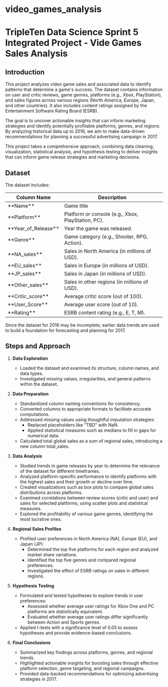 # video_games_analysis

# TripleTen Data Science Sprint 5 Integrated Project - Vide Games Sales Analysis

## Introduction
This project analyzes video game sales and associated data to identify patterns that determine a game's success. The dataset contains information on user and critic reviews, game genres, platforms (e.g., Xbox, PlayStation), and sales figures across various regions (North America, Europe, Japan, and other countries). It also includes content ratings assigned by the Entertainment Software Rating Board (ESRB).

The goal is to uncover actionable insights that can inform marketing strategies and identify potentially profitable platforms, genres, and regions. By analyzing historical data up to 2016, we aim to make data-driven recommendations for planning a successful advertising campaign in 2017.

This project takes a comprehensive approach, combining data cleaning, visualization, statistical analysis, and hypothesis testing to deliver insights that can inform game release strategies and marketing decisions.

## Dataset

The dataset includes:

<table>
  <thead>
    <tr>
      <th>Column Name</th>
      <th>Description</th>
    </tr>
  </thead>
  <tbody>
    <tr>
      <td>**Name**</td>
      <td>Game title</td>
    </tr>
    <tr>
      <td>**Platform**</td>
      <td>Platform or console (e.g., Xbox, PlayStation, PC).</td>
    </tr>
    <tr>
      <td>**Year_of_Release**</td>
      <td>Year the game was released.</td>
    </tr>
    <tr>
      <td>**Genre**</td>
      <td>Game category (e.g., Shooter, RPG, Action).</td>
    </tr>
    <tr>
      <td>**NA_sales**</td>
      <td>Sales in North America (in millions of USD).</td>
    </tr>
    <tr>
      <td>**EU_sales**</td>
      <td>Sales in Europe (in millions of USD).</td>
    </tr>
    <tr>
      <td>**JP_sales**</td>
      <td>Sales in Japan (in millions of USD).</td>
    </tr>
    <tr>
      <td>**Other_sales**</td>
      <td>Sales in other regions (in millions of USD).</td>
    </tr>
    <tr>
      <td>**Critic_score**</td>
      <td>Average critic score (out of 100).</td>
    </tr>
    <tr>
      <td>**User_Score**</td>
      <td>Average user score (out of 10).</td>
    </tr>
    <tr>
      <td>**Rating**</td>
      <td>ESRB content rating (e.g., E, T, M).</td>
    </tr>
  </tbody>
</table>

Since the dataset for 2016 may be incomplete, earlier data trends are used to build a foundation for forecasting and planning for 2017.

## Steps and Approach

1. **Data Exploration**
    - Loaded the dataset and examined its structure, column names, and data types.
    - Investigated missing values, irregularities, and general patterns within the dataset.

2. **Data Preparation**
    - Standardized column naming conventions for consistency.
    - Converted columns to appropriate formats to facilitate accurate computations.
    - Addressed missing values using thoughtful imputation strategies:
        - Replaced placeholders like "TBD" with NaN.
        - Applied statistical measures such as medians to fill in gaps for numerical data.
    - Calculated total global sales as a sum of regional sales, introducing a new column total_sales.

3. **Data Analysis**
    - Studied trends in game releases by year to determine the relevance of the dataset for different timeframes.
    - Analyzed platform-specific performance to identify platforms with the highest sales and their growth or decline over time.
    - Created visualizations such as box plots to compare global sales distributions across platforms.
    - Examined correlations between review scores (critic and user) and sales for selected platforms, using scatter plots and statistical measures.
    - Explored the profitability of various game genres, identifying the most lucrative ones.

4. **Regional Sales Profiles**
    - Profiled user preferences in North America (NA), Europe (EU), and Japan (JP):
        - Determined the top five platforms for each region and analyzed market share variations.
        - Identified the top five genres and compared regional preferences.
        - Investigated the effect of ESRB ratings on sales in different regions.

5. **Hypothesis Testing**
    - Formulated and tested hypotheses to explore trends in user preferences:
        - Assessed whether average user ratings for Xbox One and PC platforms are statistically equivalent.
        - Evaluated whether average user ratings differ significantly between Action and Sports genres.
    - Applied t-tests with a significance level of 0.05 to assess hypotheses and provide evidence-based conclusions.

6. **Final Conclusions**
    - Summarized key findings across platforms, genres, and regional trends.
    - Highlighted actionable insights for boosting sales through effective platform selection, genre targeting, and regional campaigns.
    - Provided data-backed recommendations for optimizing advertising strategies in 2017.

